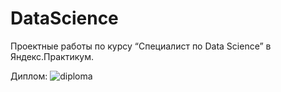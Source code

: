 # DataScience
Проектные работы по курсу “Специалист по Data Science” в Яндекс.Практикум.

Диплом:
![diploma](https://s715sas.storage.yandex.net/rdisk/137094420c6001080f0fbd43c0c7dc5cfbccaeac71c20827189e22d173d30c74/65df77f9/0wWp68Wn6urhgSb_-R6var4jAdOUoCebG6GZzaJaPAm1Sj3G4KjTNtz7V7bukXgfDxkDJ7hszruuyr4CGPuYxw==?uid=600643836&filename=image_2024-02-28_17-05-51.jpg&disposition=inline&hash=&limit=0&content_type=image%2Fpng&owner_uid=600643836&fsize=464247&hid=0a94c35376ae4a5739e316059f4497fe&media_type=image&tknv=v2&etag=f9517aeafb6497907a971cabb0d3ebdf&rtoken=bwbJCVvWd4xd&force_default=yes&ycrid=na-81e665d8906124eb0a399563ecc8cb75-downloader8e&ts=612751c633040&s=d16346ab7c5944395bc668da4aa14f99d1e9bb777dedca40932e9050ef352b99&pb=U2FsdGVkX192oZkG6lTvz8aL8oCvnRkU21tOemdPNKTgNzGlRANY9ccH2q9-T-vdSGwcbBVEEzXcPM2TC0qeOU1ZNRIUw6gbMkaCrGXzuGM)
